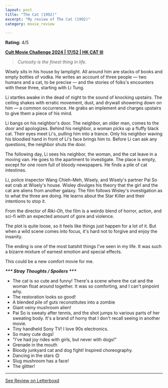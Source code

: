 ```yaml
---
layout: post
title: "The Cat (1992)"
excerpt: "My review of The Cat (1992)"
category: movie_review

---
```


**Rating:** 4/5

<b><a href="https://boxd.it/rIGbC/detail" title="Cult Movie Challenge 2024 | 17/52 | HK CAT III">Cult Movie Challenge 2024 | 17/52 | HK CAT III</a></b>

<blockquote><i>Curiosity is the finest thing in life.</i></blockquote>
Wisely sits in his house by lamplight. All around him are stacks of books and empty bottles of vodka. He writes an account of three people — two humans and a cat, to be precise — and the stories of folks's encounters with these three, starting with Li Tung.

Li startles awake in the dead of night to the sound of knocking upstairs. The ceiling shakes with erratic movement, dust, and drywall showering down on him — a common occurrence. He grabs an implement and charges upstairs to give them a piece of his mind.

Li bangs on his neighbor's door. The neighbor, an older man, comes to the door and apologizes. Behind his neighbor, a woman picks up a fluffy black cat. Their eyes meet Li's, pulling him into a trance. Only his neighbor waving his bloodied hand in front of Li's face brings him to. Before Li can ask any questions, the neighbor shuts the door.

The following day, Li sees his neighbor, the woman, and the cat leave in a moving van. He goes to the apartment to investigate. The place is empty, except for one room full of bloody newspapers. He finds a pile of cat intestines.

Li, police inspector Wang Chieh-Meh, Wisely, and Wisely's partner Pai So eat crab at Wisely's house. Wisley divulges his theory that the girl and the cat are aliens from another galaxy. The film follows Wisley's investigation as to what the three are doing. He learns about the Star Killer and their intentions to stop it.

From the director of <i>Riki-Oh</i>, the film is a weirdo blend of horror, action, and sci-fi with an expected amount of gore and violence.

The plot is quite loose, so it feels like things just happen for a lot of it. But when a wild scene comes into focus, it's hard not to forgive and enjoy the insanity.

The ending is one of the most batshit things I've seen in my life. It was such a bizarre mixture of earnest emotion and special effects.

This could be a new comfort movie for me.


<i><b>*** Stray Thoughts / Spoilers ***</b></i>
* The cat is so cute and funny! There's a scene where the cat and the woman float around together. It was so comforting, and I can't pinpoint why.
* The restoration looks so good!
* A blended pile of guts reconstitutes into a zombie
* Giant veiny mushroom alien!
* Pai So is sweaty after tennis, and the shot jumps to various parts of her sweating body. It's a brand of horny that I don't recall seeing in another movie.
* Tiny handheld Sony TV! I love 90s electronics.
* So many cute dogs!
* "I've had joy rides with girls, but never with dogs!"
* Grenade in the mouth
* Bloody junkyard cat and dog fight! Inspired choreography.
* Dancing in the stars 😊 
* Slug mushroom has a face!
* The glitter!

<hr>

[See Review on Letterboxd](https://boxd.it/6k3bxT)
